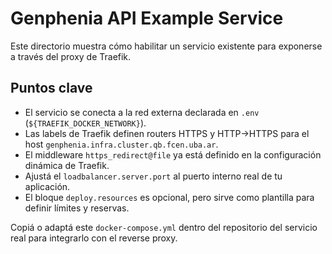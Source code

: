 # Genphenia API Example Service

Este directorio muestra cómo habilitar un servicio existente para exponerse a través del proxy de Traefik.

## Puntos clave

- El servicio se conecta a la red externa declarada en `.env` (`${TRAEFIK_DOCKER_NETWORK}`).
- Las labels de Traefik definen routers HTTPS y HTTP→HTTPS para el host `genphenia.infra.cluster.qb.fcen.uba.ar`.
- El middleware `https_redirect@file` ya está definido en la configuración dinámica de Traefik.
- Ajustá el `loadbalancer.server.port` al puerto interno real de tu aplicación.
- El bloque `deploy.resources` es opcional, pero sirve como plantilla para definir límites y reservas.

Copiá o adaptá este `docker-compose.yml` dentro del repositorio del servicio real para integrarlo con el reverse proxy.
